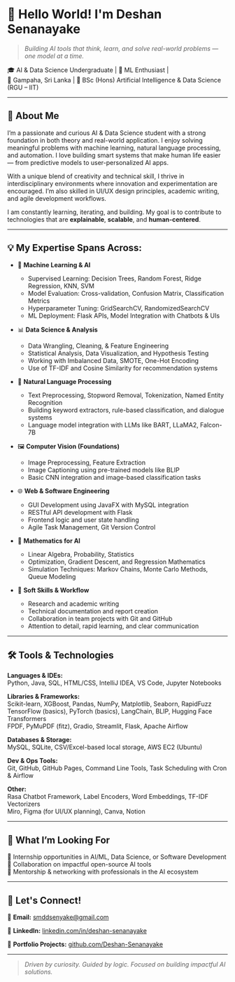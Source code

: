 # 👋 Hello World! I'm Deshan Senanayake

> *Building AI tools that think, learn, and solve real-world problems — one model at a time.*

🎓 AI & Data Science Undergraduate | 🤖 ML Enthusiast |  
📍 Gampaha, Sri Lanka | 💼 BSc (Hons) Artificial Intelligence & Data Science (RGU – IIT)

---

## 🧠 About Me

I’m a passionate and curious AI & Data Science student with a strong foundation in both theory and real-world application. I enjoy solving meaningful problems with machine learning, natural language processing, and automation. I love building smart systems that make human life easier — from predictive models to user-personalized AI apps.

With a unique blend of creativity and technical skill, I thrive in interdisciplinary environments where innovation and experimentation are encouraged. I’m also skilled in UI/UX design principles, academic writing, and agile development workflows.

I am constantly learning, iterating, and building. My goal is to contribute to technologies that are **explainable**, **scalable**, and **human-centered**.

---

## 💡 My Expertise Spans Across:

- 🧠 **Machine Learning & AI**  
  - Supervised Learning: Decision Trees, Random Forest, Ridge Regression, KNN, SVM  
  - Model Evaluation: Cross-validation, Confusion Matrix, Classification Metrics  
  - Hyperparameter Tuning: GridSearchCV, RandomizedSearchCV  
  - ML Deployment: Flask APIs, Model Integration with Chatbots & UIs  

- 📊 **Data Science & Analysis**  
  - Data Wrangling, Cleaning, & Feature Engineering  
  - Statistical Analysis, Data Visualization, and Hypothesis Testing  
  - Working with Imbalanced Data, SMOTE, One-Hot Encoding  
  - Use of TF-IDF and Cosine Similarity for recommendation systems  

- 🤖 **Natural Language Processing**  
  - Text Preprocessing, Stopword Removal, Tokenization, Named Entity Recognition  
  - Building keyword extractors, rule-based classification, and dialogue systems  
  - Language model integration with LLMs like BART, LLaMA2, Falcon-7B  

- 🖼️ **Computer Vision (Foundations)**  
  - Image Preprocessing, Feature Extraction  
  - Image Captioning using pre-trained models like BLIP  
  - Basic CNN integration and image-based classification tasks  

- 🌐 **Web & Software Engineering**  
  - GUI Development using JavaFX with MySQL integration  
  - RESTful API development with Flask  
  - Frontend logic and user state handling  
  - Agile Task Management, Git Version Control  

- 🧪 **Mathematics for AI**  
  - Linear Algebra, Probability, Statistics  
  - Optimization, Gradient Descent, and Regression Mathematics  
  - Simulation Techniques: Markov Chains, Monte Carlo Methods, Queue Modeling  

- 🧠 **Soft Skills & Workflow**  
  - Research and academic writing  
  - Technical documentation and report creation  
  - Collaboration in team projects with Git and GitHub  
  - Attention to detail, rapid learning, and clear communication

---

## 🛠️ Tools & Technologies

**Languages & IDEs:**  
Python, Java, SQL, HTML/CSS, IntelliJ IDEA, VS Code, Jupyter Notebooks  

**Libraries & Frameworks:**  
Scikit-learn, XGBoost, Pandas, NumPy, Matplotlib, Seaborn, RapidFuzz  
TensorFlow (basics), PyTorch (basics), LangChain, BLIP, Hugging Face Transformers  
FPDF, PyMuPDF (fitz), Gradio, Streamlit, Flask, Apache Airflow  

**Databases & Storage:**  
MySQL, SQLite, CSV/Excel-based local storage, AWS EC2 (Ubuntu)  

**Dev & Ops Tools:**  
Git, GitHub, GitHub Pages, Command Line Tools, Task Scheduling with Cron & Airflow  

**Other:**  
Rasa Chatbot Framework, Label Encoders, Word Embeddings, TF-IDF Vectorizers  
Miro, Figma (for UI/UX planning), Canva, Notion  

---

## 🎯 What I’m Looking For

📌 Internship opportunities in AI/ML, Data Science, or Software Development  
📌 Collaboration on impactful open-source AI tools  
📌 Mentorship & networking with professionals in the AI ecosystem

---

## 💬 Let's Connect!

📧 **Email:** smddsenyake@gmail.com  

🔗 **LinkedIn:** [linkedin.com/in/deshan-senanayake](https://www.linkedin.com/in/deshan-senanayake-7a0695292/)

📁 **Portfolio Projects:** [github.com/Deshan-Senanayake](https://github.com/Deshan-Senanayake)

---

> *Driven by curiosity. Guided by logic. Focused on building impactful AI solutions.*
